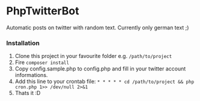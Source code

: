 # PhpTwitterBot
Automatic posts on twitter with random text.
Currently only german text ;)

### Installation
1. Clone this project in your favourite folder e.g. ```/path/to/project```
2. Fire ```composer install```
3. Copy config.sample.php to config.php and fill in your twitter account informations.
4. Add this line to your crontab file: ```* * * * * cd /path/to/project && php cron.php 1>> /dev/null 2>&1```
5. Thats it :D